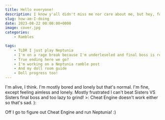 ```yaml
---
title: Hello everyone!
description: I know y'all didn't miss me nor care about me, but hey, for the one person who do.
slug: how-am-I-doing
date: 2023-08-22 00:00:00+0000
image: cover.jpg
categories:
    - Rambles

tags:
    - TLDR I just play Neptunia
    - I'm on a rage break because I'm underleveled and final boss is rough
    - True ending here we go?
    - I'm working on a Neptunia ramble post
    - And my doll room guide
    - Doll progress too!
---
```


I'm alive, I think. I'm mostly bored and lonely but that's normal.
I'm fine, except feeling aimless and lonely. Mostly frustrated I can't beat Sisters VS Sisters final boss and too lazy to grind! >:
Cheat Engine doesn't work either so that's sad. ):

Off I go to figure out Cheat Engine and run Neptunia! :)